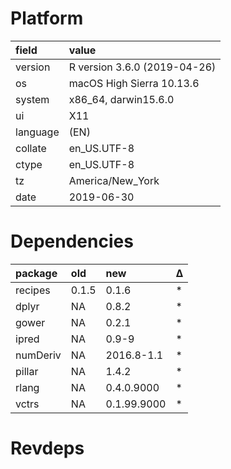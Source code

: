 # Platform

|field    |value                        |
|:--------|:----------------------------|
|version  |R version 3.6.0 (2019-04-26) |
|os       |macOS High Sierra 10.13.6    |
|system   |x86_64, darwin15.6.0         |
|ui       |X11                          |
|language |(EN)                         |
|collate  |en_US.UTF-8                  |
|ctype    |en_US.UTF-8                  |
|tz       |America/New_York             |
|date     |2019-06-30                   |

# Dependencies

|package  |old   |new         |Δ  |
|:--------|:-----|:-----------|:--|
|recipes  |0.1.5 |0.1.6       |*  |
|dplyr    |NA    |0.8.2       |*  |
|gower    |NA    |0.2.1       |*  |
|ipred    |NA    |0.9-9       |*  |
|numDeriv |NA    |2016.8-1.1  |*  |
|pillar   |NA    |1.4.2       |*  |
|rlang    |NA    |0.4.0.9000  |*  |
|vctrs    |NA    |0.1.99.9000 |*  |

# Revdeps

